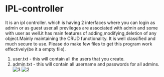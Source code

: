 # IPL-controller
It is an ipl controller. which is having 2 interfaces where you can login as admin or as guest user.all previleges are associated with admin and some with user as well.it has main features of adding,modifying,deletion of any object.Mainly maintaining the CRUD functionality. It is well classified and much secure to use.
Please do make few files to get this program work effectively(be it a empty file).
1. user.txt - this will contain all the users that you create.
2. admin.txt - this will contain all username and passwords for all admins.
![3](https://user-images.githubusercontent.com/37809497/59150356-08a00b80-8a1a-11e9-9483-02eff88234d7.png)
![2](https://user-images.githubusercontent.com/37809497/59150363-2ff6d880-8a1a-11e9-8009-2b870b760b65.png)


